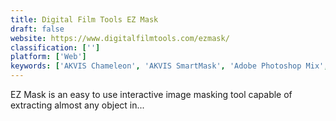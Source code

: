 ```yaml
---
title: Digital Film Tools EZ Mask
draft: false 
website: https://www.digitalfilmtools.com/ezmask/
classification: ['']
platform: ['Web']
keywords: ['AKVIS Chameleon', 'AKVIS SmartMask', 'Adobe Photoshop Mix', 'Background Burner', 'Decompose', 'Edit My Ex', 'Exacto', 'InstantMask', 'Offshore Clipping Path', 'Photo Background Eraser', 'Photo Background Remover', 'PhotoBlend', 'PhotoEditor SDK', 'PhotoScissors', 'Polarr Photo Editor 3', 'Super PhotoCut', 'Trace by Sticker Mule']
---
```

EZ Mask is an easy to use interactive image masking tool capable of extracting almost any object in...